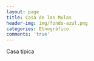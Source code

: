 ```yaml
---
layout: page
title: Casa de las Mulas
header-img: img/fondo-azul.png
categories: Etnográfico
comments: 'true'
---
```



Casa típica

<div class="photos">
</div>
